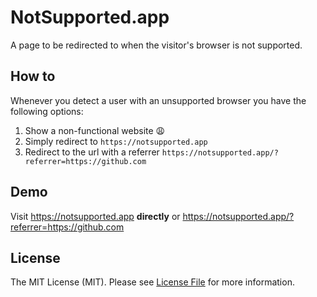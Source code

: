 # NotSupported.app
A page to be redirected to when the visitor's browser is not supported.

## How to
Whenever you detect a user with an unsupported browser you have the following options:
1. Show a non-functional website :weary: 
2. Simply redirect to `https://notsupported.app`
3. Redirect to the url with a referrer `https://notsupported.app/?referrer=https://github.com`

## Demo
Visit https://notsupported.app **directly** or https://notsupported.app/?referrer=https://github.com

## License

The MIT License (MIT). Please see [License File](LICENSE.md) for more information.
